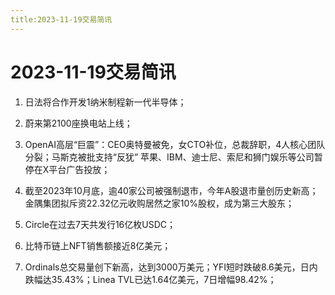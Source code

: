 ```yaml
---
title:2023-11-19交易简讯
---
```

# 2023-11-19交易简讯
1. 日法将合作开发1纳米制程新一代半导体；

2. 蔚来第2100座换电站上线；

3. OpenAI高层“巨震”：CEO奥特曼被免，女CTO补位，总裁辞职，4人核心团队分裂；马斯克被批支持“反犹” 苹果、IBM、迪士尼、索尼和狮门娱乐等公司暂停在X平台广告投放；

4. 截至2023年10月底，逾40家公司被强制退市，今年A股退市量创历史新高；
金隅集团拟斥资22.32亿元收购居然之家10%股权，成为第三大股东；

5. Circle在过去7天共发行16亿枚USDC；

6. 比特币链上NFT销售额接近8亿美元；

7. Ordinals总交易量创下新高，达到3000万美元；YFI短时跌破8.6美元，日内跌幅达35.43%；Linea TVL已达1.64亿美元，7日增幅98.42%；